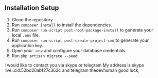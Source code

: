 ## Installation Setup

1. Clone the repository
2. Run `composer install` to install the dependencies.
3. Run `composer run-script post-root-package-install` to generate your local `.env` file.
4. Run `composer run-script post-create-project-cmd` to generate your application key.
5. Open your `.env` and configure your database credentials.
6. Run `php artisan migrate --seed`


I would like to contact you via skype or telegram
My address is skype live:.cid.52bd20abf27c362c  and  telegram  thedevhuman
good luck,
